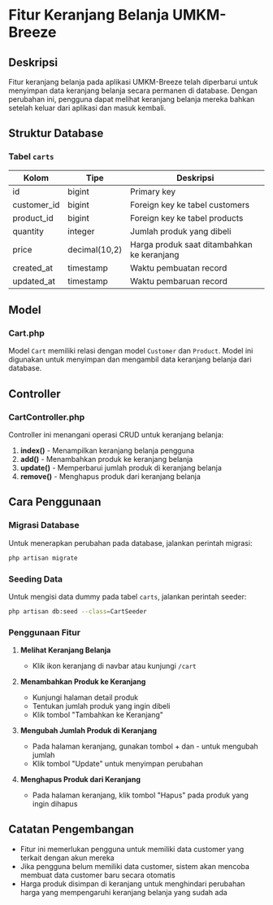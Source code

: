 # Fitur Keranjang Belanja UMKM-Breeze

## Deskripsi

Fitur keranjang belanja pada aplikasi UMKM-Breeze telah diperbarui untuk menyimpan data keranjang belanja secara permanen di database. Dengan perubahan ini, pengguna dapat melihat keranjang belanja mereka bahkan setelah keluar dari aplikasi dan masuk kembali.

## Struktur Database

### Tabel `carts`

| Kolom       | Tipe          | Deskripsi                                  |
| ----------- | ------------- | ------------------------------------------ |
| id          | bigint        | Primary key                                |
| customer_id | bigint        | Foreign key ke tabel customers             |
| product_id  | bigint        | Foreign key ke tabel products              |
| quantity    | integer       | Jumlah produk yang dibeli                  |
| price       | decimal(10,2) | Harga produk saat ditambahkan ke keranjang |
| created_at  | timestamp     | Waktu pembuatan record                     |
| updated_at  | timestamp     | Waktu pembaruan record                     |

## Model

### Cart.php

Model `Cart` memiliki relasi dengan model `Customer` dan `Product`. Model ini digunakan untuk menyimpan dan mengambil data keranjang belanja dari database.

## Controller

### CartController.php

Controller ini menangani operasi CRUD untuk keranjang belanja:

1. **index()** - Menampilkan keranjang belanja pengguna
2. **add()** - Menambahkan produk ke keranjang belanja
3. **update()** - Memperbarui jumlah produk di keranjang belanja
4. **remove()** - Menghapus produk dari keranjang belanja

## Cara Penggunaan

### Migrasi Database

Untuk menerapkan perubahan pada database, jalankan perintah migrasi:

```bash
php artisan migrate
```

### Seeding Data

Untuk mengisi data dummy pada tabel `carts`, jalankan perintah seeder:

```bash
php artisan db:seed --class=CartSeeder
```

### Penggunaan Fitur

1. **Melihat Keranjang Belanja**

    - Klik ikon keranjang di navbar atau kunjungi `/cart`

2. **Menambahkan Produk ke Keranjang**

    - Kunjungi halaman detail produk
    - Tentukan jumlah produk yang ingin dibeli
    - Klik tombol "Tambahkan ke Keranjang"

3. **Mengubah Jumlah Produk di Keranjang**

    - Pada halaman keranjang, gunakan tombol + dan - untuk mengubah jumlah
    - Klik tombol "Update" untuk menyimpan perubahan

4. **Menghapus Produk dari Keranjang**
    - Pada halaman keranjang, klik tombol "Hapus" pada produk yang ingin dihapus

## Catatan Pengembangan

-   Fitur ini memerlukan pengguna untuk memiliki data customer yang terkait dengan akun mereka
-   Jika pengguna belum memiliki data customer, sistem akan mencoba membuat data customer baru secara otomatis
-   Harga produk disimpan di keranjang untuk menghindari perubahan harga yang mempengaruhi keranjang belanja yang sudah ada
